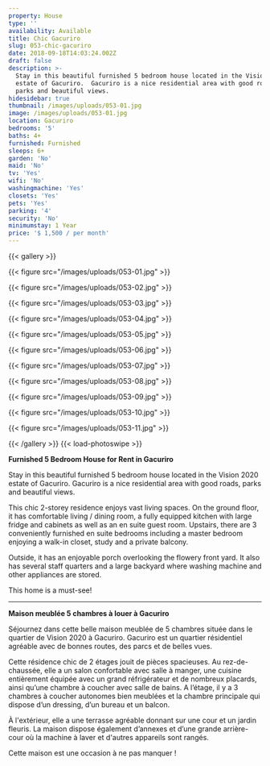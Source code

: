 ```yaml
---
property: House
type: ''
availability: Available
title: Chic Gacuriro
slug: 053-chic-gacuriro
date: 2018-09-18T14:03:24.002Z
draft: false
description: >-
  Stay in this beautiful furnished 5 bedroom house located in the Vision 2020
  estate of Gacuriro.  Gacuriro is a nice residential area with good roads,
  parks and beautiful views. 
hidesidebar: true
thumbnail: /images/uploads/053-01.jpg
image: /images/uploads/053-01.jpg
location: Gacuriro
bedrooms: '5'
baths: 4+
furnished: Furnished
sleeps: 6+
garden: 'No'
maid: 'No'
tv: 'Yes'
wifi: 'No'
washingmachine: 'Yes'
closets: 'Yes'
pets: 'Yes'
parking: '4'
security: 'No'
minimumstay: 1 Year
price: '$ 1,500 / per month'
---
```

{{< gallery >}} 

{{< figure src="/images/uploads/053-01.jpg" >}} 

{{< figure src="/images/uploads/053-02.jpg" >}}

 {{< figure src="/images/uploads/053-03.jpg" >}} 

{{< figure src="/images/uploads/053-04.jpg" >}}

{{< figure src="/images/uploads/053-05.jpg" >}}

 {{< figure src="/images/uploads/053-06.jpg" >}}

 {{< figure src="/images/uploads/053-07.jpg" >}}

 {{< figure src="/images/uploads/053-08.jpg" >}}

{{< figure src="/images/uploads/053-09.jpg" >}} 

{{< figure src="/images/uploads/053-10.jpg" >}}

 {{< figure src="/images/uploads/053-11.jpg" >}} 

 {{< /gallery >}} {{< load-photoswipe >}}

**Furnished 5 Bedroom House for Rent in Gacuriro**

Stay in this beautiful furnished 5 bedroom house located in the Vision 2020 estate of Gacuriro.  Gacuriro is a nice residential area with good roads, parks and beautiful views. 

This chic 2-storey residence enjoys vast living spaces. On the ground floor, it has comfortable living / dining room, a fully equipped kitchen with large fridge and cabinets as well as an en suite guest room. Upstairs, there are 3 conveniently furnished en suite bedrooms including a master bedroom enjoying a walk-in closet, study and a private balcony. 

Outside, it has an enjoyable porch overlooking the flowery front yard. It also has several staff quarters and a large backyard where washing machine and other appliances are stored.  

This home is a must-see!  

- - -

**Maison meublée 5 chambres à louer à Gacuriro**

Séjournez dans cette belle maison meublée de 5 chambres située dans le quartier de Vision 2020 à Gacuriro. Gacuriro est un quartier résidentiel agréable avec de bonnes routes, des parcs et de belles vues. 

Cette résidence chic de 2 étages jouit de pièces spacieuses. Au rez-de-chaussée, elle a un salon confortable avec salle à manger, une cuisine entièrement équipée avec un grand réfrigérateur et de nombreux placards, ainsi qu’une chambre à coucher avec salle de bains. A l’étage, il y a 3 chambres à coucher autonomes bien meublées et la chambre principale qui dispose d’un dressing, d’un bureau et un balcon. 

À l'extérieur, elle a une terrasse agréable donnant sur une cour et un jardin fleuris. La maison dispose également d’annexes et d’une grande arrière-cour où la machine à laver et d'autres appareils sont rangés. 

Cette maison est une occasion à ne pas manquer !
